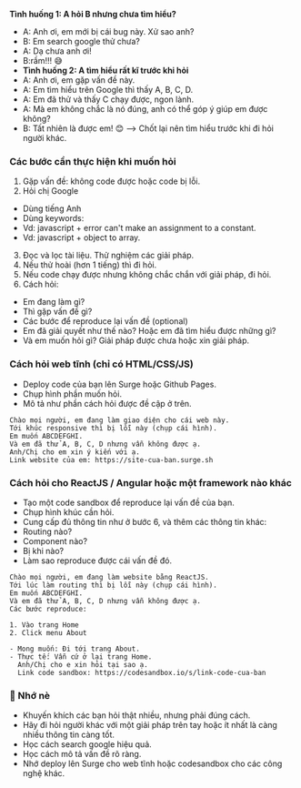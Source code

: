 **Tình huống 1: A hỏi B nhưng chưa tìm hiểu?**

- A: Anh ơi, em mới bị cái bug này. Xử sao anh?
- B: Em search google thử chưa?
- A: Dạ chưa anh ơi!
- B:rầm!!! 😅
- **Tình huống 2: A tìm hiểu rất kĩ trước khi hỏi**
- A: Anh ơi, em gặp vấn đề này.
- A: Em tìm hiểu trên Google thì thấy A, B, C, D.
- A: Em đã thử và thấy C chạy được, ngon lành.
- A: Mà em không chắc là nó đúng, anh có thể góp ý giúp em được không?
- B: Tất nhiên là được em! 😊
  --> Chốt lại nên tìm hiểu trước khi đi hỏi người khác.

### Các bước cần thực hiện khi muốn hỏi

1. Gặp vấn đề: không code được hoặc code bị lỗi.
2. Hỏi chị Google

- Dùng tiếng Anh
- Dùng keywords:
- Vd: javascript + error can't make an assignment to a constant.
- Vd: javascript + object to array.

3. Đọc và lọc tài liệu. Thử nghiệm các giải pháp.
4. Nếu thử hoài (hơn 1 tiếng) thì đi hỏi.
5. Nếu code chạy được nhưng không chắc chắn với giải pháp, đi hỏi.
6. Cách hỏi:

- Em đang làm gì?
- Thì gặp vấn đề gì?
- Các bước để reproduce lại vấn đề (optional)
- Em đã giải quyết như thế nào? Hoặc em đã tìm hiểu được những gì?
- Và em muốn hỏi gì? Giải pháp được chưa hoặc xin giải pháp.

### Cách hỏi web tĩnh (chỉ có HTML/CSS/JS)

- Deploy code của bạn lên Surge hoặc Github Pages.
- Chụp hình phần muốn hỏi.
- Mô tả như phần cách hỏi được đề cập ở trên.

```
Chào mọi người, em đang làm giao diện cho cái web này.
Tới khúc responsive thì bị lỗi này (chụp cái hình).
Em muốn ABCDEFGHI.
Và em đã thử A, B, C, D nhưng vẫn không được ạ.
Anh/Chị cho em xin ý kiến với ạ.
Link website của em: https://site-cua-ban.surge.sh
```

### Cách hỏi cho ReactJS / Angular hoặc một framework nào khác

- Tạo một code sandbox để reproduce lại vấn đề của bạn.
- Chụp hình khúc cần hỏi.
- Cung cấp đủ thông tin như ở bước 6, và thêm các thông tin khác:
- Routing nào?
- Component nào?
- Bị khi nào?
- Làm sao reproduce được cái vấn đề đó.

```
Chào mọi người, em đang làm website bằng ReactJS.
Tới lúc làm routing thì bị lỗi này (chụp cái hình).
Em muốn ABCDEFGHI.
Và em đã thử A, B, C, D nhưng vẫn không được ạ.
Các bước reproduce:

1. Vào trang Home
2. Click menu About

- Mong muốn: Đi tới trang About.
- Thực tế: Vẫn cứ ở lại trang Home.
  Anh/Chị cho e xin hỏi tại sao ạ.
  Link code sandbox: https://codesandbox.io/s/link-code-cua-ban
```

### 📝 Nhớ nè

- Khuyến khích các bạn hỏi thật nhiều, nhưng phải đúng cách.
- Hãy đi hỏi người khác với một giải pháp trên tay hoặc ít nhất là càng nhiều thông tin càng tốt.
- Học cách search google hiệu quả.
- Học cách mô tả vấn đề rõ ràng.
- Nhớ deploy lên Surge cho web tĩnh hoặc codesandbox cho các công nghệ khác.
